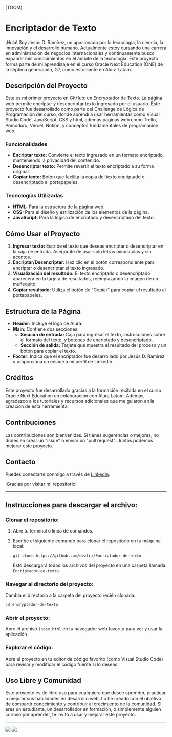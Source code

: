 [TOCM]

# Encriptador de Texto
¡Hola! Soy Jesús D. Ramírez, un apasionado por la tecnología, la ciencia, la innovación y el desarrollo humano. Actualmente estoy cursando una carrera en administración de negocios internacionales y continuamente busco expandir mis conocimientos en el ámbito de la tecnología. Este proyecto forma parte de mi aprendizaje en el curso Oracle Next Education (ONE) de la séptima generación, G7, como estudiante en Alura Latam.

## Descripción del Proyecto

Este es mi primer proyecto en GitHub: un Encryptador de Texto. La página web permite encriptar y desencriptar texto ingresado por el usuario. Este proyecto fue desarrollado como parte del Challenge de Lógica de Programación del curso, donde aprendí a usar herramientas como Visual Studio Code, JavaScript, CSS y html, ademas paginas web como Trello, Pomodoro, Vercel, Notion, y conceptos fundamentales de programación web.

### Funcionalidades

- **Encriptar texto:** Convierte el texto ingresado en un formato encriptado, manteniendo la privacidad del contenido.
- **Desencriptar texto:** Permite revertir el texto encriptado a su forma original.
- **Copiar texto:** Botón que facilita la copia del texto encriptado o desencriptado al portapapeles.

### Tecnologías Utilizadas

- **HTML:** Para la estructura de la página web.
- **CSS:** Para el diseño y estilización de los elementos de la página.
- **JavaScript:** Para la lógica de encriptado y desencriptado del texto.

## Cómo Usar el Proyecto

1. **Ingresar texto:** Escribe el texto que deseas encriptar o desencriptar en la caja de entrada. Asegúrate de usar solo letras minúsculas y sin acentos.
2. **Encriptar/Desencriptar:** Haz clic en el botón correspondiente para encriptar o desencriptar el texto ingresado.
3. **Visualización del resultado:** El texto encriptado o desencriptado aparecerá en la tarjeta de resultados, reemplazando la imagen de un muñequito.
4. **Copiar resultado:** Utiliza el botón de "Copiar" para copiar el resultado al portapapeles.

## Estructura de la Página

- **Header:** Incluye el logo de Alura.
- **Main:** Contiene dos secciones:
  - **Sección de entrada:** Caja para ingresar el texto, instrucciones sobre el formato del texto, y botones de encriptado y desencriptado.
  - **Sección de salida:** Tarjeta que muestra el resultado del proceso y un botón para copiar el texto.
- **Footer:** Indica que el encriptador fue desarrollado por Jesús D. Ramírez y proporciona un enlace a mi perfil de LinkedIn.

## Créditos

Este proyecto fue desarrollado gracias a la formación recibida en el curso Oracle Next Education en colaboración con Alura Latam. Además, agradezco a los tutoriales y recursos adicionales que me guiaron en la creación de esta herramienta.

## Contribuciones

Las contribuciones son bienvenidas. Si tienes sugerencias o mejoras, no dudes en crear un "issue" o enviar un "pull request". Juntos podemos mejorar este proyecto.

## Contacto

Puedes conectarte conmigo a través de [LinkedIn](https://www.linkedin.com/in/jesus-d-ramirez/).

¡Gracias por visitar mi repositorio!

---

## Instrucciones para descargar el archivo:

### Clonar el repositorio:

1. Abre tu terminal o línea de comandos.
2. Escribe el siguiente comando para clonar el repositorio en tu máquina local:

   ```bash
   git clone https://github.com/deztri/Encriptador-de-texto
   ```

   Esto descargará todos los archivos del proyecto en una carpeta llamada `Encriptador-de-texto`.

### Navegar al directorio del proyecto:

Cambia el directorio a la carpeta del proyecto recién clonada:

```bash
cd encryptador-de-texto
```

### Abrir el proyecto:

Abre el archivo `index.html` en tu navegador web favorito para ver y usar la aplicación.

### Explorar el código:

Abre el proyecto en tu editor de código favorito (como Visual Studio Code) para revisar y modificar el código fuente si lo deseas.

## Uso Libre y Comunidad

Este proyecto es de libre uso para cualquiera que desee aprender, practicar o mejorar sus habilidades en desarrollo web. Lo he creado con el objetivo de compartir conocimiento y contribuir al crecimiento de la comunidad. Si eres un estudiante, un desarrollador en formación, o simplemente alguien curioso por aprender, te invito a usar y mejorar este proyecto.

---

![](https://www.p92.com/binaries/content/gallery/p92website/technologies/htmlcssjs-details.png)
![](https://img.shields.io/badge/JesusD-Ramirez-blue?link=https%3A%2F%2Fwww.linkedin.com%2Fin%2Fjesus-d-ramirez%2F
)
